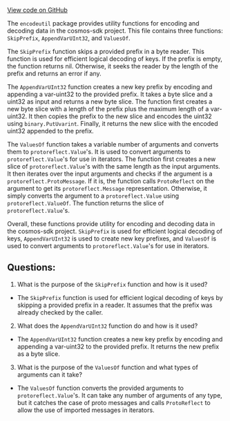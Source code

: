 [View code on GitHub](https://github.com/cosmos/cosmos-sdk.git/orm/encoding/encodeutil/util.go)

The `encodeutil` package provides utility functions for encoding and decoding data in the cosmos-sdk project. This file contains three functions: `SkipPrefix`, `AppendVarUInt32`, and `ValuesOf`.

The `SkipPrefix` function skips a provided prefix in a byte reader. This function is used for efficient logical decoding of keys. If the prefix is empty, the function returns nil. Otherwise, it seeks the reader by the length of the prefix and returns an error if any.

The `AppendVarUInt32` function creates a new key prefix by encoding and appending a var-uint32 to the provided prefix. It takes a byte slice and a uint32 as input and returns a new byte slice. The function first creates a new byte slice with a length of the prefix plus the maximum length of a var-uint32. It then copies the prefix to the new slice and encodes the uint32 using `binary.PutUvarint`. Finally, it returns the new slice with the encoded uint32 appended to the prefix.

The `ValuesOf` function takes a variable number of arguments and converts them to `protoreflect.Value`'s. It is used to convert arguments to `protoreflect.Value`'s for use in iterators. The function first creates a new slice of `protoreflect.Value`'s with the same length as the input arguments. It then iterates over the input arguments and checks if the argument is a `protoreflect.ProtoMessage`. If it is, the function calls `ProtoReflect` on the argument to get its `protoreflect.Message` representation. Otherwise, it simply converts the argument to a `protoreflect.Value` using `protoreflect.ValueOf`. The function returns the slice of `protoreflect.Value`'s.

Overall, these functions provide utility for encoding and decoding data in the cosmos-sdk project. `SkipPrefix` is used for efficient logical decoding of keys, `AppendVarUInt32` is used to create new key prefixes, and `ValuesOf` is used to convert arguments to `protoreflect.Value`'s for use in iterators.
## Questions: 
 1. What is the purpose of the `SkipPrefix` function and how is it used?
- The `SkipPrefix` function is used for efficient logical decoding of keys by skipping a provided prefix in a reader. It assumes that the prefix was already checked by the caller.

2. What does the `AppendVarUInt32` function do and how is it used?
- The `AppendVarUInt32` function creates a new key prefix by encoding and appending a var-uint32 to the provided prefix. It returns the new prefix as a byte slice.

3. What is the purpose of the `ValuesOf` function and what types of arguments can it take?
- The `ValuesOf` function converts the provided arguments to `protoreflect.Value`'s. It can take any number of arguments of any type, but it catches the case of proto messages and calls `ProtoReflect` to allow the use of imported messages in iterators.